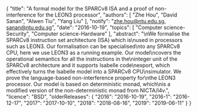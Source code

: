 {
    "title": "A formal model for the SPARCv8 ISA and a proof of non-interference for the LEON3 processor",
    "authors": [
        "Zhe Hou",
        "David Sanan",
        "Alwen Tiu",
        "Yang Liu"
    ],
    "notify": "zhe.hou@ntu.edu.sg, sanan@ntu.edu.sg",
    "date": "2016-10-19",
    "topics": [
        "Computer science-Security",
        "Computer science-Hardware"
    ],
    "abstract": "\nWe formalise the SPARCv8 instruction set architecture (ISA) which is\nused in processors such as LEON3. Our formalisation can be specialised\nto any SPARCv8 CPU, here we use LEON3 as a running example. Our model\ncovers the operational semantics for all the instructions in the\ninteger unit of the SPARCv8 architecture and it supports Isabelle code\nexport, which effectively turns the Isabelle model into a SPARCv8 CPU\nsimulator. We prove the language-based non-interference property for\nthe LEON3 processor.  Our model is based on deterministic monad, which\nis a modified version of the non-deterministic monad from NICTA/l4v.",
    "licence": "BSD",
    "olderReleases": {
        "2016": "2016-10-19",
        "2016-1": "2016-12-17",
        "2017": "2017-10-10",
        "2018": "2018-08-16",
        "2019": "2019-06-11"
    }
}